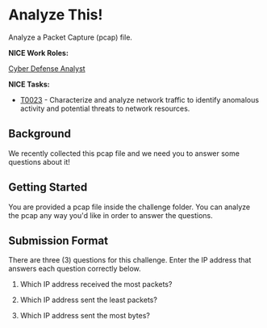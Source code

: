 # Analyze This! 


Analyze a Packet Capture (pcap) file.

  **NICE Work Roles:**   

  [Cyber Defense Analyst](https://niccs.cisa.gov/workforce-development/nice-framework)


  **NICE Tasks:**

  - [T0023](https://niccs.cisa.gov/workforce-development/nice-framework) - Characterize and analyze network traffic to identify anomalous activity and potential threats to network resources.


## Background

We recently collected this pcap file and we need you to answer some questions about it!

## Getting Started

You are provided a pcap file inside the challenge folder. You can analyze the pcap any way you'd like in order to answer the questions. 

## Submission Format

There are three (3) questions for this challenge. Enter the IP address that answers each question correctly below. 

1. Which IP address received the most packets?

2. Which IP address sent the least packets?

3. Which IP address sent the most bytes?
